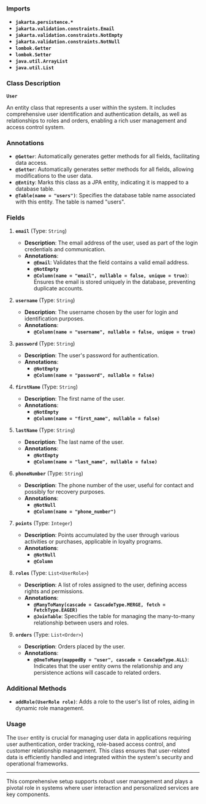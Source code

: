 ### Imports

- **`jakarta.persistence.*`**
- **`jakarta.validation.constraints.Email`**
- **`jakarta.validation.constraints.NotEmpty`**
- **`jakarta.validation.constraints.NotNull`**
- **`lombok.Getter`**
- **`lombok.Setter`**
- **`java.util.ArrayList`**
- **`java.util.List`**

### Class Description

**`User`**

An entity class that represents a user within the system. It includes comprehensive user identification and authentication details, as well as relationships to roles and orders, enabling a rich user management and access control system.

### Annotations

- **`@Getter`**: Automatically generates getter methods for all fields, facilitating data access.
- **`@Setter`**: Automatically generates setter methods for all fields, allowing modifications to the user data.
- **`@Entity`**: Marks this class as a JPA entity, indicating it is mapped to a database table.
- **`@Table(name = "users")`**: Specifies the database table name associated with this entity. The table is named "users".

### Fields

1. **`email`** (Type: `String`)
    
    - **Description**: The email address of the user, used as part of the login credentials and communication.
    - **Annotations**:
        - **`@Email`**: Validates that the field contains a valid email address.
        - **`@NotEmpty`**
        - **`@Column(name = "email", nullable = false, unique = true)`**: Ensures the email is stored uniquely in the database, preventing duplicate accounts.
2. **`username`** (Type: `String`)
    
    - **Description**: The username chosen by the user for login and identification purposes.
    - **Annotations**:
        - **`@Column(name = "username", nullable = false, unique = true)`**
3. **`password`** (Type: `String`)
    
    - **Description**: The user's password for authentication.
    - **Annotations**:
        - **`@NotEmpty`**
        - **`@Column(name = "password", nullable = false)`**
4. **`firstName`** (Type: `String`)
    
    - **Description**: The first name of the user.
    - **Annotations**:
        - **`@NotEmpty`**
        - **`@Column(name = "first_name", nullable = false)`**
5. **`lastName`** (Type: `String`)
    
    - **Description**: The last name of the user.
    - **Annotations**:
        - **`@NotEmpty`**
        - **`@Column(name = "last_name", nullable = false)`**
6. **`phoneNumber`** (Type: `String`)
    
    - **Description**: The phone number of the user, useful for contact and possibly for recovery purposes.
    - **Annotations**:
        - **`@NotNull`**
        - **`@Column(name = "phone_number")`**
7. **`points`** (Type: `Integer`)
    
    - **Description**: Points accumulated by the user through various activities or purchases, applicable in loyalty programs.
    - **Annotations**:
        - **`@NotNull`**
        - **`@Column`**
8. **`roles`** (Type: `List<UserRole>`)
    
    - **Description**: A list of roles assigned to the user, defining access rights and permissions.
    - **Annotations**:
        - **`@ManyToMany(cascade = CascadeType.MERGE, fetch = FetchType.EAGER)`**
        - **`@JoinTable`**: Specifies the table for managing the many-to-many relationship between users and roles.
9. **`orders`** (Type: `List<Order>`)
    
    - **Description**: Orders placed by the user.
    - **Annotations**:
        - **`@OneToMany(mappedBy = "user", cascade = CascadeType.ALL)`**: Indicates that the user entity owns the relationship and any persistence actions will cascade to related orders.

### Additional Methods

- **`addRole(UserRole role)`**: Adds a role to the user's list of roles, aiding in dynamic role management.

### Usage

The `User` entity is crucial for managing user data in applications requiring user authentication, order tracking, role-based access control, and customer relationship management. This class ensures that user-related data is efficiently handled and integrated within the system's security and operational frameworks.

---

This comprehensive setup supports robust user management and plays a pivotal role in systems where user interaction and personalized services are key components.